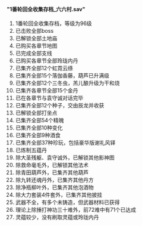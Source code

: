 <h4>"1番轮回全收集存档_六六村.sav"</h4>
<ol>
  <li>1番轮回全收集存档，等级为96级</li>
  <li>已击败全部boss</li>
  <li>已解锁全部土地庙</li>
  <li>已购买各章节地图</li>
  <li>已完成全部支线</li>
  <li>已购买各章节全部玲珑内丹</li>
  <li>已集齐全部12个虹霓云绦</li>
  <li>已集齐全部15个落伽香藤，葫芦已升满级</li>
  <li>已集齐全部12个三冬虫，羔儿酿升级为干和烧</li>
  <li>已集齐各章节全部15个金丹</li>
  <li>已在各章节与袁守诚对话完毕</li>
  <li>已集齐全部12个种子，交由辰龙并收获</li>
  <li>已解锁全部打坐点</li>
  <li>已集齐全部54个精魄</li>
  <li>已集齐全部10种变化</li>
  <li>已集齐全部9种酒食</li>
  <li>已集齐全部37种珍玩，包括豪华版谢礼风铎</li>
  <li>已炼制五蕴丹</li>
  <li>除大圣残躯、袁守诚外，已解锁其他影神图</li>
  <li>除救命毫毛外，已解锁其他法术</li>
  <li>除青田葫芦外，已集齐其他葫芦</li>
  <li>除九转还魂丹外，已集齐其他丹方</li>
  <li>除净瓶柳叶外，已集齐其他泡酒物</li>
  <li>除大力套装4件套外，已集齐其他披挂</li>
  <li>武器不全，有多个未铸造，但武器材料已获得</li>
  <li>理论上除捶打神功三十难外，前72难中有71个已达成</li>
  <li>灵蕴较少，没有刷取灵蕴或玲珑内丹</li>
</ol>
